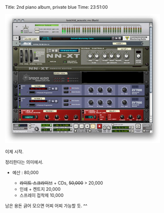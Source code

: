 Title: 2nd piano album, private blue
Time: 23:51:00

![](picture_1_ez_.jpg)

이제 시작.

정리한다는 의미에서.

  

  

  

- 예산 : 80,000

  * <strike>라이트 스크라이브</strike> + CDs, <strike>50,000</strike> > 20,000
  * 인쇄 + 켄트지 20,000
  * 스프레이 접착제 10,000

  

남은 용돈 긁어 모으면 어찌 어찌 가능할 듯. ^^

  

